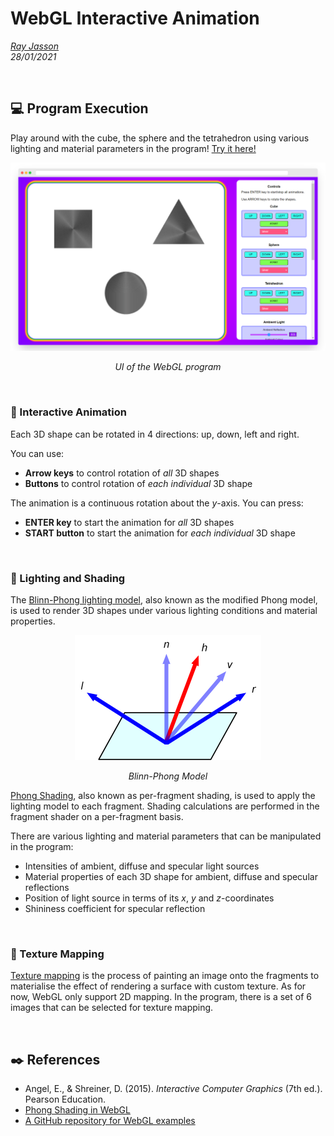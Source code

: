 # WebGL Interactive Animation

*[Ray Jasson](mailto:holmesqueen2070@yahoo.com)*<br>
*28/01/2021*<br>

<br>

## :computer: Program Execution

Play around with the cube, the sphere and the tetrahedron using various lighting and material parameters in the program! [Try it here!](https://rayjasson98.github.io/WebGL-interactive-animation/)

<p align=center><img src="/docs/img/ui.png"></p>
<p align="center"><i>UI of the WebGL program</i></p>

<br>

### :arrow_down_small: Interactive Animation

Each 3D shape can be rotated in 4 directions: up, down, left and right.

You can use:
- **Arrow keys** to control rotation of *all* 3D shapes
- **Buttons** to control rotation of *each individual* 3D shape

The animation is a continuous rotation about the *y*-axis. You can press:
- **ENTER key** to start the animation for *all* 3D shapes
- **START button** to start the animation for *each individual* 3D shape

<br>

### :arrow_down_small: Lighting and Shading

The [Blinn-Phong lighting model](https://en.wikipedia.org/wiki/Blinn%E2%80%93Phong_reflection_model), also known as the modified Phong model, is used to render 3D shapes under various lighting conditions and material properties.

<p align=center><img src="/docs/img/blinn-phong-model.png"></p>
<p align="center"><i>Blinn-Phong Model</i></p>

[Phong Shading](https://en.wikipedia.org/wiki/Phong_shading), also known as per-fragment shading, is used to apply the lighting model to each fragment. Shading calculations are performed in the fragment shader on a per-fragment basis.

There are various lighting and material parameters that can be manipulated in the program:
- Intensities of ambient, diffuse and specular light sources
- Material properties of each 3D shape for ambient, diffuse and specular reflections
- Position of light source in terms of its *x*, *y* and *z*-coordinates
- Shininess coefficient for specular reflection

<br>

### :arrow_down_small: Texture Mapping

[Texture mapping](https://en.wikipedia.org/wiki/Texture_mapping) is the process of painting an image onto the fragments to materialise the effect of rendering a surface with custom texture.  As for now, WebGL only support 2D mapping. In the program, there is a set of 6 images that can be selected for texture mapping.

<br>

## :black_nib: References

- Angel, E., & Shreiner, D. (2015). *Interactive Computer Graphics* (7th ed.). Pearson Education.
- [Phong Shading in WebGL](http://www.cs.toronto.edu/~jacobson/phong-demo/)
- [A GitHub repository for WebGL examples](https://github.com/esangel/WebGL)